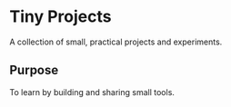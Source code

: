# Tiny Projects

A collection of small, practical projects and experiments.


## Purpose
To learn by building and sharing small tools.
